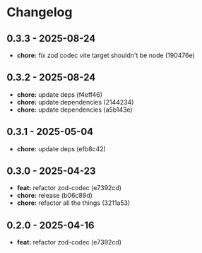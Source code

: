 # Changelog

## 0.3.3 - 2025-08-24

- __chore:__ fix zod codec vite target shouldn't be node (190476e)

## 0.3.2 - 2025-08-24

- __chore:__ update deps (f4eff46)
- __chore:__ update dependencies (2144234)
- __chore:__ update dependencies (a5b143e)

## 0.3.1 - 2025-05-04

- __chore:__ update deps (efb8c42)

## 0.3.0 - 2025-04-23

- __feat:__ refactor zod-codec (e7392cd)
- __chore:__ release (b06c89d)
- __chore:__ refactor all the things (3211a53)

## 0.2.0 - 2025-04-16

- __feat:__ refactor zod-codec (e7392cd)
